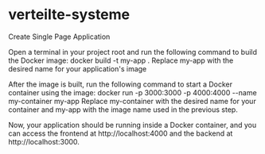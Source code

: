 # verteilte-systeme
Create Single Page Application

Open a terminal in your project root and run the following command to build the Docker image:
docker build -t my-app .
Replace my-app with the desired name for your application's image




After the image is built, run the following command to start a Docker container using the image:
docker run -p 3000:3000 -p 4000:4000 --name my-container my-app
Replace my-container with the desired name for your container and my-app with the image name used in the previous step.

Now, your application should be running inside a Docker container, and you can access the frontend at http://localhost:4000 and the backend at http://localhost:3000.